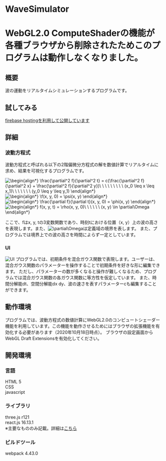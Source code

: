 # WaveSimulator
# WebGL2.0 ComputeShaderの機能が各種ブラウザから削除されたためこのプログラムは動作しなくなりました。

## 概要
波の運動をリアルタイムシミュレーションするプログラムです。

## 試してみる
[firebase hostingを利用して公開しています](https://wavesimulator-eba8a.web.app/)

## 詳細
### 波動方程式
波動方程式と呼ばれる以下の2階偏微分方程式の解を数値計算でリアルタイムに求め、結果を可視化するプログラムです。

![\begin{align*}
\frac{\partial^2 f}{\partial^2 t} = c(\frac{\partial^2 f}{\partial^2 x} + \frac{\partial^2 f}{\partial^2 y})\ \ \ \ \ \ \ \ \ (x_0 \leq x \leq x_1)\ \ \ \ \ \ \ (y_0 \leq y \leq y_1)
\end{align*}
](https://render.githubusercontent.com/render/math?math=%5Cdisplaystyle+%5Cbegin%7Balign%2A%7D%0A%5Cfrac%7B%5Cpartial%5E2+f%7D%7B%5Cpartial%5E2+t%7D+%3D+c%28%5Cfrac%7B%5Cpartial%5E2+f%7D%7B%5Cpartial%5E2+x%7D+%2B+%5Cfrac%7B%5Cpartial%5E2+f%7D%7B%5Cpartial%5E2+y%7D%29%5C+%5C+%5C+%5C+%5C+%5C+%5C+%5C+%5C+%28x_0+%5Cleq+x+%5Cleq+x_1%29%5C+%5C+%5C+%5C+%5C+%5C+%5C+%28y_0+%5Cleq+y+%5Cleq+y_1%29%0A%5Cend%7Balign%2A%7D%0A) <br>
![\begin{align*}
\f(x, y, 0) = \psi(x, y)
\end{align*}
](https://render.githubusercontent.com/render/math?math=%5Cdisplaystyle+%5Cbegin%7Balign%2A%7D%0A%5Cf%28x%2C+y%2C+0%29+%3D+%5Cpsi%28x%2C+y%29%0A%5Cend%7Balign%2A%7D%0A) <br>
![\begin{align*}
\frac{\partial f}{\partial t}(x, y, 0) = \phi(x, y)
\end{align*}
](https://render.githubusercontent.com/render/math?math=%5Cdisplaystyle+%5Cbegin%7Balign%2A%7D%0A%5Cfrac%7B%5Cpartial+f%7D%7B%5Cpartial+t%7D%28x%2C+y%2C+0%29+%3D+%5Cphi%28x%2C+y%29%0A%5Cend%7Balign%2A%7D%0A) <br>
![\begin{align*}
f(x, y, t) = \rho(x, y, 0)\ \ \ \ \ \ (x, y) \in \partial\Omega
\end{align*}
](https://render.githubusercontent.com/render/math?math=%5Cdisplaystyle+%5Cbegin%7Balign%2A%7D%0Af%28x%2C+y%2C+t%29+%3D+%5Crho%28x%2C+y%2C+0%29%5C+%5C+%5C+%5C+%5C+%5C+%28x%2C+y%29+%5Cin+%5Cpartial%5COmega%0A%5Cend%7Balign%2A%7D%0A)



ここで、fはx, y, tの3変数関数であり、時刻tにおける位置（x, y）上の波の高さを表現します。また、![\partial\Omega](https://render.githubusercontent.com/render/math?math=%5Cdisplaystyle+%5Cpartial%5COmega)は定義域の境界を表します。
また、プログラムでは境界上での波の高さを時間によらず一定としています。


### UI
![UI](https://user-images.githubusercontent.com/53905926/96358052-fec60680-113d-11eb-8fd2-76efc3b41cc4.png)
プログラムでは、初期条件を混合ガウス関数で表現します。ユーザーは、混合ガウス関数のパラメーターを操作することで初期条件を好きな形に編集できます。
ただし、パラメーターの数が多くなると操作が難しくなるため、プログラムでは混合ガウス関数の各ガウス関数に等方性を仮定しています。
また、時間分解能dt、空間分解能dx dy、波の速さを表すパラメーターcも編集することができます。

## 動作環境
プログラムでは、波動方程式の数値計算にWebGL2.0のコンピュートシェーダー機能を利用しています。この機能を動作させるためにはブラウザの拡張機能を有効化する必要があります（2020年10月18日時点）。
ブラウザの設定画面からWebGL Draft Extensionsを有効化してください。

## 開発環境
### 言語
HTML 5 <br>
CSS <br>
javascript <br>

### ライブラリ
three.js r121<br>
react.js 16.13.1  <br>
※主要なもののみ記載。詳細は[こちら](https://github.com/EternalVeryRookie/WaveSimulator/blob/master/package.json)

### ビルドツール
webpack 4.43.0
